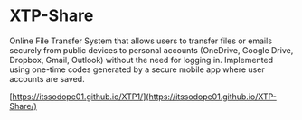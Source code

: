 # XTP-Share

Online File Transfer System that allows users to transfer files or emails securely from public devices to personal accounts (OneDrive, Google Drive, Dropbox, Gmail, Outlook) without the need for logging in. Implemented using one-time codes generated by a secure mobile app where user accounts are saved.

[https://itssodope01.github.io/XTP1/](https://itssodope01.github.io/XTP-Share/)

